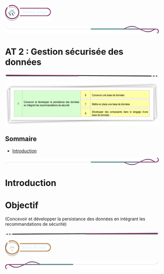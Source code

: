  <a href="../README.md">
  <img src="../assets/button/home_page.png" alt="Home page" style="width: 150px; height: auto;">
</a>

![border](../assets/line/border_deco_rt.png)

# AT 2 : Gestion sécurisée des données

![border](../assets/line/line-pink-point_l.png)

![border](../assets/img/AT2.png)

## Sommaire

- [Introduction](#introduction)

![border](../assets/line/border_deco_rb.png)

# Introduction

# Objectif

(Concevoir et développer la persistance des données en intégrant les recommandations de sécurité)

![border](../assets/line/line-pink-point_r.png)

<a href="#sommaire">
  <img src="../assets/button/back_to_top.png" alt="Back to top" style="width: 150px; height: auto;">
</a>

![border](../assets/line/border_deco_l.png)
